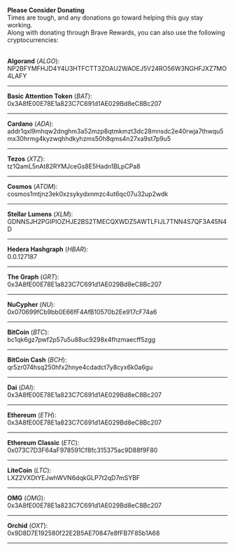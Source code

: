 **Please Consider Donating**  
Times are tough, and any donations go toward helping this guy stay working.
<br>
Along with donating through Brave Rewards, you can also use the following cryptocurrencies:  
<br>

**Algorand** (*ALGO*):  
NP2BFYMFHJD4Y4U3HTFCTT3ZOAU2WAOEJ5V24RO56W3NGHFJXZ7MO4LAFY

---

**Basic Attention Token** (*BAT*):  
0x3A8fE00E78E1a823C7C691d1AE029Bd8eC8Bc207

---

**Cardano** (*ADA*):  
addr1qxl9mhqw2dnghm3a52mzp8qtmkmzt3dc28mnsdc2e40rwja7thwqu5mx30hrmg4kyzwqhhdkyhzms50h8qms4n27xa9st7p9u5

---

**Tezos** (*XTZ*):  
tz1QamL5nAt82RYMJceGs8E5Hadn1BLpCPa8

---

**Cosmos** (*ATOM*):  
cosmos1mtjnz3ek0xzsykydxnmzc4ut6qc07u32up2wdk

---

**Stellar Lumens** (*XLM*):  
GDNNSJH2PGIPIOZHJE2BS2TMECQXWDZ5AWTLFIJL7TNN4S7QF3A45N4D

---

**Hedera Hashgraph** (*HBAR*):  
0.0.127187

---

**The Graph** (*GRT*):  
0x3A8fE00E78E1a823C7C691d1AE029Bd8eC8Bc207

---

**NuCypher** (*NU*):  
0x070699fCb9bb0E66fF4AfB10570b2Ee917cF74a6

---

**BitCoin** (*BTC*):  
bc1qk6gz7pwf2p57u5u88uc9298x4fhzmaecff5zgg

---

**BitCoin Cash** (*BCH*):  
qr5zr074hsq250hfx2hnye4cdadct7y8cyx6k0a6gu

---

**Dai** (*DAI*):  
0x3A8fE00E78E1a823C7C691d1AE029Bd8eC8Bc207

---

**Ethereum** (*ETH*):  
0x3A8fE00E78E1a823C7C691d1AE029Bd8eC8Bc207

---

**Ethereum Classic** (*ETC*):  
0x073C7D3F64aF978591Cf8fc315375ac9D88f9F80

---

**LiteCoin** (*LTC*):  
LXZ2VXDtYEJwhWVN6dqkGLP7t2qD7mSYBF

---

**OMG** (*OMG*):  
0x3A8fE00E78E1a823C7C691d1AE029Bd8eC8Bc207

---

**Orchid** (*OXT*):  
0x9D8D7E192580f22E2B5AE70847e8fFB7F85b1A68

---
